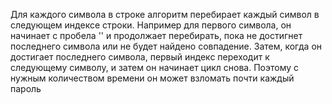 Для каждого символа в строке алгоритм перебирает каждый символ в следующем индексе строки.
Например для первого символа, он начинает с пробела '' и продолжает перебирать, пока не достигнет последнего символа или не будет найдено совпадение. Затем, когда он достигает последнего символа, первый индекс переходит к следующему символу, и затем он начинает цикл снова. 
Поэтому с нужным количеством времени он может взломать почти каждый пароль
